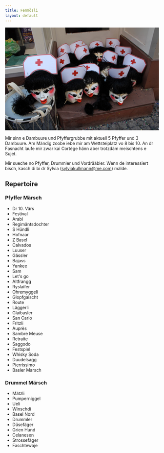 ```yaml
---
title: Femmösli
layout: default 
---
```


![Krankeschweschtere, Fasnacht 2014](assets/krankeschweschtere.jpeg)

Mir sinn e Dambuure und Pfyffergrubbe mit aktuell 5 Pfyffer und 3 Dambuure. 
Am Mändig zoobe iebe mir am Wettsteiplatz vo 8 bis 10. An dr Fasnacht laufe mir zwar kai Cortège 
hänn aber trotzdäm meischtens e Sujet.

Mir sueche no Pfyffer, Drummler und Vordrääbler. Wenn de interessiert bisch, kasch di bi dr 
Sylvia (<a title="mailto:sylviakullmann@me.com?subject=Femmösli" 
href="mailto:sylviakullmann@me.com?subject=Femm%C3%B6sli">sylviakullmann@me.com</a>) mälde.


## Repertoire
### Pfyffer Märsch
- Dr 10. Värs
- Festival
- Arabi
- Regimäntsdochter
- S Hündli
- Hofnaar
- Z Basel
- Calvados
- Luuser
- Gässler
- Bajass
- Yankee
- Sam
- Let's go
- Altfrangg
- Ryslaifer
- Ohremyggeli
- Glopfgaischt
- Route
- Läggerli
- Glaibasler
- San Carlo
- Fritzli
- Auprès
- Sambre Meuse
- Retraite
- Saggodo
- Festspiel
- Whisky Soda
- Duudelsagg
- Pierrissimo
- Basler Marsch

### Drummel Märsch
- Mätzli
- Pumperniggel
- Ueli
- Winschdi
- Basel Nord
- Drummler
- Düsefäger
- Grien Hund
- Celanesen
- Strossefäger
- Faschtewaje

